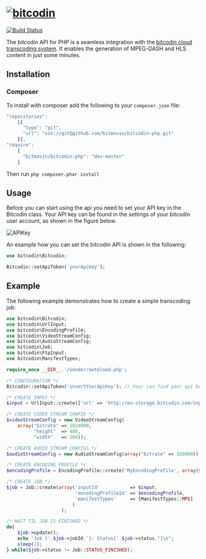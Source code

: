 # [![bitcodin](http://www.bitcodin.com/wp-content/uploads/2014/10/bitcodin-small.gif)](http://www.bitcodin.com)
[![Build Status](https://travis-ci.org/bitmovin/bitcodin-php.svg?branch=master)](https://travis-ci.org/bitmovin/bitcodin-php)

The bitcodin API for PHP is a seamless integration with the [bitcodin cloud transcoding system](http://www.bitcodin.com). It enables the generation of MPEG-DASH and HLS content in just some minutes.

Installation
------------

### Composer ###
 
  
To install with composer add the following to your `composer.json` file:
```js
"repositories": 
	[{
      "type": "git",
      "url": "ssh://git@github.com/bitmovin/bitcodin-php.git"
    }],
"require": 
	{
	  "bitmovin/bitcodin-php": "dev-master"
	}
```
Then run `php composer.phar install`

Usage
-----

Before you can start using the api you need to set your API key in the Bitcodin class. Your API key can be found in the settings of your bitcodin user account, as shown in the figure below.

![APIKey](http://www.bitcodin.com/wp-content/uploads/2015/06/api_key.png)

An example how you can set the bitcodin API is shown in the following:

```php
use bitcodin\Bitcodin;

Bitcodin::setApiToken('yourApiKey');
```

Example
-----
The following example demonstrates how to create a simple transcoding job:
```php
use bitcodin\Bitcodin;
use bitcodin\UrlInput;
use bitcodin\EncodingProfile;
use bitcodin\VideoStreamConfig;
use bitcodin\AudioStreamConfig;
use bitcodin\Job;
use bitcodin\FtpInput;
use bitcodin\ManifestTypes;

require_once __DIR__.'/vendor/autoload.php';

/* CONFIGURATION */
Bitcodin::setApiToken('insertYourApiKey'); // Your can find your api key in the settings menu. Your account (right corner) -> Settings -> API

/* CREATE INPUT */
$input = UrlInput::create(['url' => 'http://eu-storage.bitcodin.com/inputs/Sintel.2010.720p.mkv']);

/* CREATE VIDEO STREAM CONFIG */
$videoStreamConfig = new VideoStreamConfig(
    array("bitrate" => 1024000,
          "height"  => 480,
          "width"   => 204));

/* CREATE AUDIO STREAM CONFIGS */
$audioStreamConfig = new AudioStreamConfig(array("bitrate" => 320000));

/* CREATE ENCODING PROFILE */
$encodingProfile = EncodingProfile::create('MyEncodingProfile', array($videoStreamConfig), $audioStreamConfig);

/* CREATE JOB */
$job = Job::create(array('inputId'           => $input,
                         'encodingProfileId' => $encodingProfile,
                         'manifestTypes'     => [ManifestTypes::MPD]
                        )
                    );

/* WAIT TIL JOB IS FINISHED */
do{
    $job->update();
    echo 'Job ['.$job->jobId.']: Status['.$job->status."]\n";
    sleep(1);
} while($job->status != Job::STATUS_FINISHED);

```
